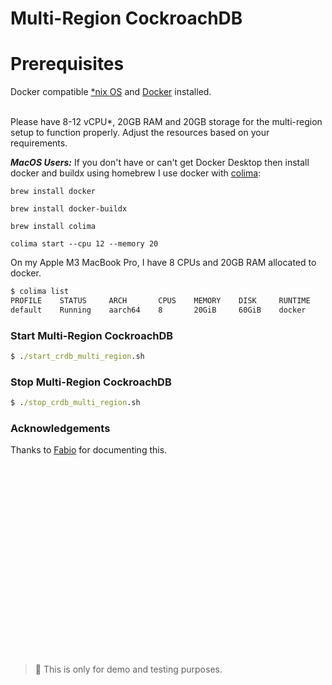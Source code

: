 # Multi-Region CockroachDB

# Prerequisites

Docker compatible [*nix OS](https://en.wikipedia.org/wiki/Unix-like) and [Docker](https://docs.docker.com/get-docker) installed.

<br>Please have 8-12 vCPU*, 20GB RAM and 20GB storage for the multi-region setup to function properly. Adjust the resources based on your requirements.</br>

***MacOS Users:*** If you don't have or can't get Docker Desktop then install docker and buildx using homebrew
I use docker with [colima](https://github.com/abiosoft/colima):

`brew install docker`

`brew install docker-buildx`

`brew install colima`

`colima start --cpu 12 --memory 20`

On my Apple M3 MacBook Pro, I have 8 CPUs and 20GB RAM allocated to docker.
````cmd
$ colima list
PROFILE    STATUS     ARCH       CPUS    MEMORY    DISK     RUNTIME    ADDRESS
default    Running    aarch64    8       20GiB     60GiB    docker
````

### Start Multi-Region CockroachDB
````cmd
$ ./start_crdb_multi_region.sh
````

### Stop Multi-Region CockroachDB
````cmd
$ ./stop_crdb_multi_region.sh
````


### Acknowledgements

Thanks to [Fabio](https://dev.to/cockroachlabs/simulating-a-multi-region-cockroachdb-cluster-on-localhost-with-docker-59f6) for documenting this.

<br><br><br><br><br><br><br><br><br><br><br><br><br><br><br><br><br><br>
> **🦺**
> This is only for demo and testing purposes.